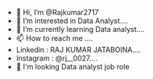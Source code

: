- 👋 Hi, I’m @Rajkumar2717
- 👀 I’m interested in Data Analyst....
- 🌱 I’m currently learning Data analyst....
- 📫 How to reach me ....
-  Linkedin  : RAJ KUMAR JATABOINA....
-  Instagram : @rj__0027....
- 👀 I'm looking Data analyst job role



<!---
Rajkumar2717/Rajkumar2717 is a ✨ special ✨ repository because its `README.md` (this file) appears on your GitHub profile.
You can click the Preview link to take a look at your changes.
--->
